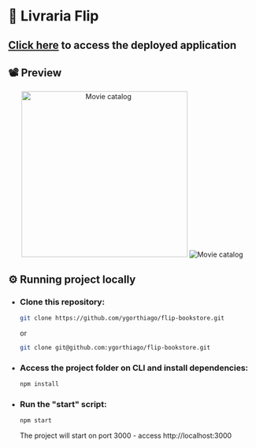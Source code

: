 # 📖 Livraria Flip

## <a href="https://flip-bookstore.vercel.app/" target="_blank">Click here</a> to access the deployed application

## 📽 Preview
  <div align="center">
    <img alt="Movie catalog" title="Movie Catalog" src="https://i.ibb.co/ZMxcqH1/mobile-flipbookstore.gif" height="337"/>
    <img alt="Movie catalog" title="Movie Catalog" src="https://i.ibb.co/xC9CZG5/desktop-flipbookstore.gif" />
  </div>
  
## ⚙ Running project locally

- ### Clone this repository:
  ```bash
  git clone https://github.com/ygorthiago/flip-bookstore.git
  ```
  or 

  ```bash
  git clone git@github.com:ygorthiago/flip-bookstore.git
  ```

- ### Access the project folder on CLI and install dependencies:
  ```bash
  npm install
  ```

- ### Run the "start" script:
  ```bash
  npm start
  ```
   The project will start on port 3000 - access http://localhost:3000
